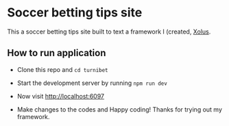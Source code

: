 # Soccer betting tips site
This a soccer betting tips site built to text a framework I (created, [Xolus](https://github.com/KBismark/xolus).    

## How to run application
- Clone this repo and `cd turnibet`
  
- Start the development server by running `npm run dev`
  
- Now visit [http://localhost:6097](http://localhost:6097)

- Make changes to the codes and Happy coding! Thanks for trying out my framework.    
